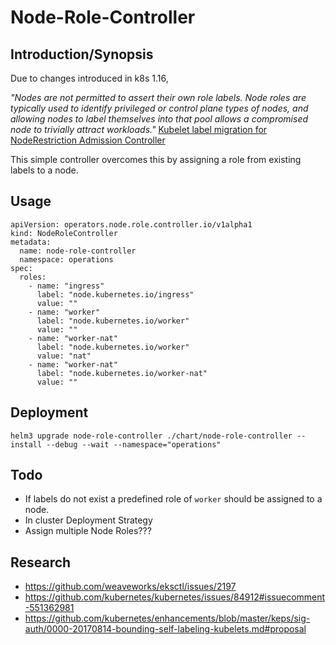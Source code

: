 # Node-Role-Controller

## Introduction/Synopsis

Due to changes introduced in k8s 1.16, 

*"Nodes are not permitted to assert their own role labels. Node roles are typically used to identify privileged or control plane types of nodes, and allowing nodes to label themselves into that pool allows a compromised node to trivially attract workloads."* 
[Kubelet label migration for NodeRestriction Admission Controller](https://github.com/kubernetes/kubernetes/issues/84912#issuecomment-551362981)

This simple controller overcomes this by assigning a role from existing labels to a node. 

## Usage

```
apiVersion: operators.node.role.controller.io/v1alpha1
kind: NodeRoleController
metadata:
  name: node-role-controller
  namespace: operations
spec:
  roles:
    - name: "ingress"
      label: "node.kubernetes.io/ingress"
      value: ""
    - name: "worker"
      label: "node.kubernetes.io/worker"
      value: ""
    - name: "worker-nat"
      label: "node.kubernetes.io/worker"
      value: "nat"
    - name: "worker-nat"
      label: "node.kubernetes.io/worker-nat"
      value: ""
```

## Deployment 
```
helm3 upgrade node-role-controller ./chart/node-role-controller --install --debug --wait --namespace="operations" 
```

## Todo
- If labels do not exist a predefined role of `worker` should be assigned to a node.
- In cluster Deployment Strategy 
- Assign multiple Node Roles???
## Research

- https://github.com/weaveworks/eksctl/issues/2197
- https://github.com/kubernetes/kubernetes/issues/84912#issuecomment-551362981
- https://github.com/kubernetes/enhancements/blob/master/keps/sig-auth/0000-20170814-bounding-self-labeling-kubelets.md#proposal

